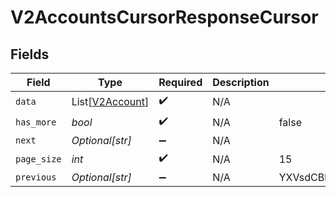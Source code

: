 # V2AccountsCursorResponseCursor


## Fields

| Field                                               | Type                                                | Required                                            | Description                                         | Example                                             |
| --------------------------------------------------- | --------------------------------------------------- | --------------------------------------------------- | --------------------------------------------------- | --------------------------------------------------- |
| `data`                                              | List[[V2Account](../../models/shared/v2account.md)] | :heavy_check_mark:                                  | N/A                                                 |                                                     |
| `has_more`                                          | *bool*                                              | :heavy_check_mark:                                  | N/A                                                 | false                                               |
| `next`                                              | *Optional[str]*                                     | :heavy_minus_sign:                                  | N/A                                                 |                                                     |
| `page_size`                                         | *int*                                               | :heavy_check_mark:                                  | N/A                                                 | 15                                                  |
| `previous`                                          | *Optional[str]*                                     | :heavy_minus_sign:                                  | N/A                                                 | YXVsdCBhbmQgYSBtYXhpbXVtIG1heF9yZXN1bHRzLol=        |